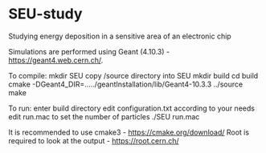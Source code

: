 # SEU-study
Studying energy deposition in a sensitive area of an electronic chip

Simulations are performed using Geant (4.10.3) - https://geant4.web.cern.ch/.

To compile: mkdir SEU
            copy /source directory into SEU
            mkdir build
            cd build
            cmake -DGeant4_DIR=...../geantInstallation/lib/Geant4-10.3.3 ../source
            make
 
 To run:    enter build directory
            edit configuration.txt according to your needs
            edit run.mac to set the number of particles
            ./SEU run.mac
           
 It is recommended to use cmake3        - https://cmake.org/download/
 Root is required to look at the output - https://root.cern.ch/
